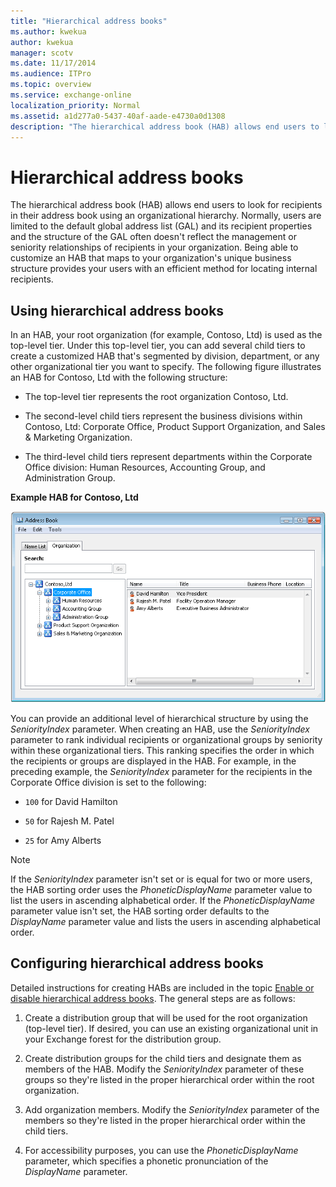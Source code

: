 ```yaml
---
title: "Hierarchical address books"
ms.author: kwekua
author: kwekua
manager: scotv
ms.date: 11/17/2014
ms.audience: ITPro
ms.topic: overview
ms.service: exchange-online
localization_priority: Normal
ms.assetid: a1d277a0-5437-40af-aade-e4730a0d1308
description: "The hierarchical address book (HAB) allows end users to look for recipients in their address book using an organizational hierarchy. Normally, users are limited to the default global address list (GAL) and its recipient properties and the structure of the GAL often doesn't reflect the management or seniority relationships of recipients in your organization. Being able to customize an HAB that maps to your organization's unique business structure provides your users with an efficient method for locating internal recipients."
---
```


# Hierarchical address books

The hierarchical address book (HAB) allows end users to look for recipients in their address book using an organizational hierarchy. Normally, users are limited to the default global address list (GAL) and its recipient properties and the structure of the GAL often doesn't reflect the management or seniority relationships of recipients in your organization. Being able to customize an HAB that maps to your organization's unique business structure provides your users with an efficient method for locating internal recipients.
  
## Using hierarchical address books

In an HAB, your root organization (for example, Contoso, Ltd) is used as the top-level tier. Under this top-level tier, you can add several child tiers to create a customized HAB that's segmented by division, department, or any other organizational tier you want to specify. The following figure illustrates an HAB for Contoso, Ltd with the following structure:
  
- The top-level tier represents the root organization Contoso, Ltd.
    
- The second-level child tiers represent the business divisions within Contoso, Ltd: Corporate Office, Product Support Organization, and Sales & Marketing Organization.
    
- The third-level child tiers represent departments within the Corporate Office division: Human Resources, Accounting Group, and Administration Group.
    
**Example HAB for Contoso, Ltd**

![Hierarchical Address Book dialog](../../media/ITPro_Mailbox_HABDisplay.gif)
  
You can provide an additional level of hierarchical structure by using the _SeniorityIndex_ parameter. When creating an HAB, use the _SeniorityIndex_ parameter to rank individual recipients or organizational groups by seniority within these organizational tiers. This ranking specifies the order in which the recipients or groups are displayed in the HAB. For example, in the preceding example, the _SeniorityIndex_ parameter for the recipients in the Corporate Office division is set to the following: 
  
- `100` for David Hamilton 
    
- `50` for Rajesh M. Patel 
    
- `25` for Amy Alberts 
    
> [!NOTE]
> If the _SeniorityIndex_ parameter isn't set or is equal for two or more users, the HAB sorting order uses the _PhoneticDisplayName_ parameter value to list the users in ascending alphabetical order. If the _PhoneticDisplayName_ parameter value isn't set, the HAB sorting order defaults to the _DisplayName_ parameter value and lists the users in ascending alphabetical order. 
  
## Configuring hierarchical address books

Detailed instructions for creating HABs are included in the topic [Enable or disable hierarchical address books](enable-or-disable-hierarchical-address-books.md). The general steps are as follows: 
  
1. Create a distribution group that will be used for the root organization (top-level tier). If desired, you can use an existing organizational unit in your Exchange forest for the distribution group.
    
2. Create distribution groups for the child tiers and designate them as members of the HAB. Modify the _SeniorityIndex_ parameter of these groups so they're listed in the proper hierarchical order within the root organization. 
    
3. Add organization members. Modify the _SeniorityIndex_ parameter of the members so they're listed in the proper hierarchical order within the child tiers. 
    
4. For accessibility purposes, you can use the _PhoneticDisplayName_ parameter, which specifies a phonetic pronunciation of the _DisplayName_ parameter. 
    

